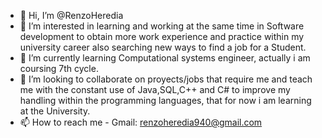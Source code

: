 - 👋 Hi, I’m @RenzoHeredia
- 👀 I’m interested in learning and working at the same time in Software development to obtain more work experience and 
      practice within my university career also searching new ways to find a job for a Student.
- 🌱 I’m currently learning Computational systems engineer, actually i am coursing 7th cycle.
- 💞️ I’m looking to collaborate on proyects/jobs that require me and teach me with the constant use of Java,SQL,C++ and C#
      to improve my handling within the programming languages, that for now i am learning at the University. 
- 📫 How to reach me - Gmail: renzoheredia940@gmail.com

